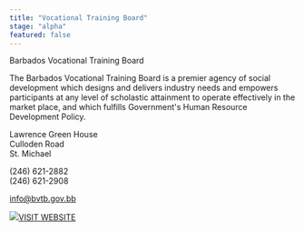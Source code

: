 ```yaml
---
title: "Vocational Training Board"
stage: "alpha"
featured: false
---
```


Barbados Vocational Training Board

The Barbados Vocational Training Board is a premier agency of social development which designs and delivers industry needs and empowers participants at any level of scholastic attainment to operate effectively in the market place, and which fulfills Government's Human Resource Development Policy.

Lawrence Green House  
Culloden Road  
St. Michael

(246) 621-2882  
(246) 621-2908

info@bvtb.gov.bb

[![](https://www.gov.bb/fileadmin/template/images/i-visit-white.png)VISIT WEBSITE](http://www.bvtb.gov.bb/)